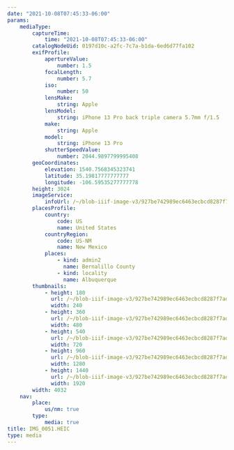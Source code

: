 ```yaml
---
date: "2021-10-08T07:45:33-06:00"
params:
    mediaType:
        captureTime:
            time: "2021-10-08T07:45:33-06:00"
        catalogNodeUid: 0197d10c-a2fc-7c7a-b1da-6ed6d77fa102
        exifProfile:
            apertureValue:
                number: 1.5
            focalLength:
                number: 5.7
            iso:
                number: 50
            lensMake:
                string: Apple
            lensModel:
                string: iPhone 13 Pro back triple camera 5.7mm f/1.5
            make:
                string: Apple
            model:
                string: iPhone 13 Pro
            shutterSpeedValue:
                number: 2044.9897799995408
        geoCoordinates:
            elevation: 1540.7568345323741
            latitude: 35.19817777777777
            longitude: -106.59535277777778
        height: 3024
        imageService:
            infoUrl: /~/blob-iiif-image-v3/927be742989ec6463ecbcd8287f7ad7bd887d01d3b85d322cd71cc40e88479ed/info.json
        placesProfile:
            country:
                code: US
                name: United States
            countryRegion:
                code: US-NM
                name: New Mexico
            places:
                - kind: admin2
                  name: Bernalillo County
                - kind: locality
                  name: Albuquerque
        thumbnails:
            - height: 180
              url: /~/blob-iiif-image-v3/927be742989ec6463ecbcd8287f7ad7bd887d01d3b85d322cd71cc40e88479ed/full/240%2C180/0/default.jpg
              width: 240
            - height: 360
              url: /~/blob-iiif-image-v3/927be742989ec6463ecbcd8287f7ad7bd887d01d3b85d322cd71cc40e88479ed/full/480%2C360/0/default.jpg
              width: 480
            - height: 540
              url: /~/blob-iiif-image-v3/927be742989ec6463ecbcd8287f7ad7bd887d01d3b85d322cd71cc40e88479ed/full/720%2C540/0/default.jpg
              width: 720
            - height: 960
              url: /~/blob-iiif-image-v3/927be742989ec6463ecbcd8287f7ad7bd887d01d3b85d322cd71cc40e88479ed/full/1280%2C960/0/default.jpg
              width: 1280
            - height: 1440
              url: /~/blob-iiif-image-v3/927be742989ec6463ecbcd8287f7ad7bd887d01d3b85d322cd71cc40e88479ed/full/1920%2C1440/0/default.jpg
              width: 1920
        width: 4032
    nav:
        place:
            us/nm: true
        type:
            media: true
title: IMG_0051.HEIC
type: media
---
```

